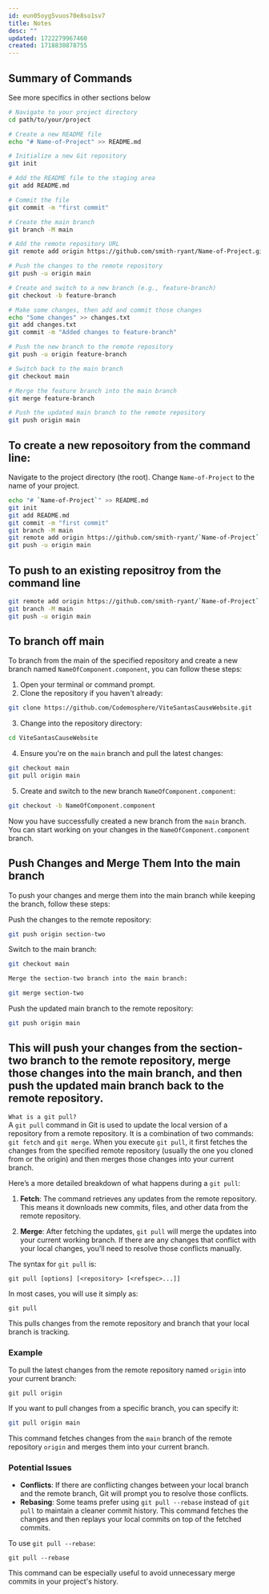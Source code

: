 ```yaml
---
id: eun05oyg5vuos70e8so1sv7
title: Notes
desc: ""
updated: 1722279967460
created: 1718830878755
---
```


## Summary of Commands

See more specifics in other sections below

```bash
# Navigate to your project directory
cd path/to/your/project

# Create a new README file
echo "# Name-of-Project" >> README.md

# Initialize a new Git repository
git init

# Add the README file to the staging area
git add README.md

# Commit the file
git commit -m "first commit"

# Create the main branch
git branch -M main

# Add the remote repository URL
git remote add origin https://github.com/smith-ryant/Name-of-Project.git

# Push the changes to the remote repository
git push -u origin main

# Create and switch to a new branch (e.g., feature-branch)
git checkout -b feature-branch

# Make some changes, then add and commit those changes
echo "Some changes" >> changes.txt
git add changes.txt
git commit -m "Added changes to feature-branch"

# Push the new branch to the remote repository
git push -u origin feature-branch

# Switch back to the main branch
git checkout main

# Merge the feature branch into the main branch
git merge feature-branch

# Push the updated main branch to the remote repository
git push origin main
```

## To create a new reposoitory from the command line:

Navigate to the project directory (the root).
Change `Name-of-Project` to the name of your project.

```bash
echo "# `Name-of-Project`" >> README.md
git init
git add README.md
git commit -m "first commit"
git branch -M main
git remote add origin https://github.com/smith-ryant/`Name-of-Project`.git
git push -u origin main
```

## To push to an existing repositroy from the command line

```bash
git remote add origin https://github.com/smith-ryant/`Name-of-Project`.git
git branch -M main
git push -u origin main
```

## To branch off main

To branch from the main of the specified repository and create a new branch named `NameOfComponent.component`, you can follow these steps:

1. Open your terminal or command prompt.
2. Clone the repository if you haven't already:

```bash
git clone https://github.com/Codemosphere/ViteSantasCauseWebsite.git
```

3. Change into the repository directory:

```bash
cd ViteSantasCauseWebsite
```

4. Ensure you're on the `main` branch and pull the latest changes:

```bash
git checkout main
git pull origin main
```

5. Create and switch to the new branch `NameOfComponent.component`:

```bash
git checkout -b NameOfComponent.component
```

Now you have successfully created a new branch from the `main` branch. You can start working on your changes in the `NameOfComponent.component` branch.

## Push Changes and Merge Them Into the main branch

To push your changes and merge them into the main branch while keeping the branch, follow these steps:

Push the changes to the remote repository:

```bash
git push origin section-two
```

Switch to the main branch:

```bash
git checkout main

Merge the section-two branch into the main branch:
```

```bash
git merge section-two
```

Push the updated main branch to the remote repository:

```bash
git push origin main
```

## This will push your changes from the section-two branch to the remote repository, merge those changes into the main branch, and then push the updated main branch back to the remote repository.

`What is a git pull?`  
A `git pull` command in Git is used to update the local version of a repository from a remote repository. It is a combination of two commands: `git fetch` and `git merge`. When you execute `git pull`, it first fetches the changes from the specified remote repository (usually the one you cloned from or the origin) and then merges those changes into your current branch.

Here’s a more detailed breakdown of what happens during a `git pull`:

1. **Fetch**: The command retrieves any updates from the remote repository. This means it downloads new commits, files, and other data from the remote repository.

2. **Merge**: After fetching the updates, `git pull` will merge the updates into your current working branch. If there are any changes that conflict with your local changes, you'll need to resolve those conflicts manually.

The syntax for `git pull` is:

```
git pull [options] [<repository> [<refspec>...]]
```

In most cases, you will use it simply as:

```
git pull
```

This pulls changes from the remote repository and branch that your local branch is tracking.

### Example

To pull the latest changes from the remote repository named `origin` into your current branch:

```
git pull origin
```

If you want to pull changes from a specific branch, you can specify it:

```bash
git pull origin main
```

This command fetches changes from the `main` branch of the remote repository `origin` and merges them into your current branch.

### Potential Issues

- **Conflicts**: If there are conflicting changes between your local branch and the remote branch, Git will prompt you to resolve those conflicts.
- **Rebasing**: Some teams prefer using `git pull --rebase` instead of `git pull` to maintain a cleaner commit history. This command fetches the changes and then replays your local commits on top of the fetched commits.

To use `git pull --rebase`:

```
git pull --rebase
```

This command can be especially useful to avoid unnecessary merge commits in your project's history.
